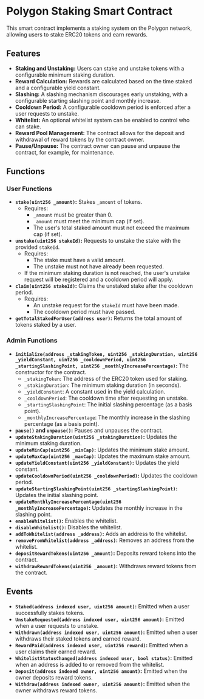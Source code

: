 # Polygon Staking Smart Contract

This smart contract implements a staking system on the Polygon network, allowing users to stake ERC20 tokens and earn rewards. 

## Features

* **Staking and Unstaking:** Users can stake and unstake tokens with a configurable minimum staking duration. 
* **Reward Calculation:**  Rewards are calculated based on the time staked and a configurable yield constant.
* **Slashing:**  A slashing mechanism discourages early unstaking, with a configurable starting slashing point and monthly increase.
* **Cooldown Period:** A configurable cooldown period is enforced after a user requests to unstake.
* **Whitelist:** An optional whitelist system can be enabled to control who can stake.
* **Reward Pool Management:** The contract allows for the deposit and withdrawal of reward tokens by the contract owner.
* **Pause/Unpause:** The contract owner can pause and unpause the contract, for example, for maintenance. 

## Functions

### User Functions

* **`stake(uint256 _amount)`:** Stakes `_amount` of tokens. 
    * Requires:
        * `_amount` must be greater than 0.
        * `_amount` must meet the minimum cap (if set).
        * The user's total staked amount must not exceed the maximum cap (if set).
* **`unstake(uint256 stakeId)`:** Requests to unstake the stake with the provided `stakeId`.
    * Requires:
        * The stake must have a valid amount.
        * The unstake must not have already been requested.
    * If the minimum staking duration is not reached, the user's unstake request will be registered and a cooldown period will apply.
* **`claim(uint256 stakeId)`:** Claims the unstaked stake after the cooldown period.
    * Requires:
        * An unstake request for the `stakeId` must have been made.
        * The cooldown period must have passed.
* **`getTotalStakedForUser(address user)`:** Returns the total amount of tokens staked by a user.

### Admin Functions

* **`initialize(address _stakingToken, uint256 _stakingDuration, uint256 _yieldConstant, uint256 _cooldownPeriod, uint256 _startingSlashingPoint, uint256 _monthlyIncreasePercentage)`:** The constructor for the contract.
    * `_stakingToken`: The address of the ERC20 token used for staking.
    * `_stakingDuration`: The minimum staking duration (in seconds).
    * `_yieldConstant`: A constant used in the yield calculation.
    * `_cooldownPeriod`: The cooldown time after requesting an unstake.
    * `_startingSlashingPoint`: The initial slashing percentage (as a basis point).
    * `_monthlyIncreasePercentage`: The monthly increase in the slashing percentage (as a basis point).
* **`pause()` and `unpause()`:** Pauses and unpauses the contract.
* **`updateStakingDuration(uint256 _stakingDuration)`:** Updates the minimum staking duration.
* **`updateMinCap(uint256 _minCap)`:** Updates the minimum stake amount.
* **`updateMaxCap(uint256 _maxCap)`:** Updates the maximum stake amount.
* **`updateYieldConstant(uint256 _yieldConstant)`:** Updates the yield constant.
* **`updateCooldownPeriod(uint256 _cooldownPeriod)`:** Updates the cooldown period.
* **`updateStartingSlashingPoint(uint256 _startingSlashingPoint)`:** Updates the initial slashing point.
* **`updateMonthlyIncreasePercentage(uint256 _monthlyIncreasePercentage)`:** Updates the monthly increase in the slashing point.
* **`enableWhitelist()`:** Enables the whitelist.
* **`disableWhitelist()`:** Disables the whitelist.
* **`addToWhitelist(address _address)`:** Adds an address to the whitelist.
* **`removeFromWhitelist(address _address)`:** Removes an address from the whitelist.
* **`depositRewardTokens(uint256 _amount)`:** Deposits reward tokens into the contract.
* **`withdrawRewardTokens(uint256 _amount)`:** Withdraws reward tokens from the contract.

## Events

* **`Staked(address indexed user, uint256 amount)`:** Emitted when a user successfully stakes tokens.
* **`UnstakeRequested(address indexed user, uint256 amount)`:** Emitted when a user requests to unstake.
* **`Withdrawn(address indexed user, uint256 amount)`:** Emitted when a user withdraws their staked tokens and earned reward.
* **`RewardPaid(address indexed user, uint256 reward)`:** Emitted when a user claims their earned reward.
* **`WhitelistStatusChanged(address indexed user, bool status)`:** Emitted when an address is added to or removed from the whitelist.
* **`Deposit(address indexed owner, uint256 amount)`:** Emitted when the owner deposits reward tokens.
* **`Withdraw(address indexed owner, uint256 amount)`:** Emitted when the owner withdraws reward tokens.
